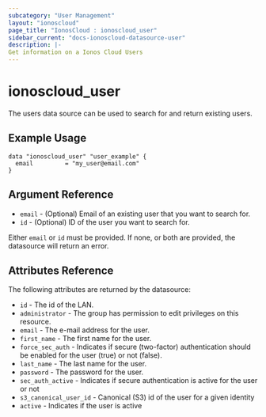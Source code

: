 ```yaml
---
subcategory: "User Management"
layout: "ionoscloud"
page_title: "IonosCloud : ionoscloud_user"
sidebar_current: "docs-ionoscloud-datasource-user"
description: |-
Get information on a Ionos Cloud Users
---
```


# ionoscloud\_user

The users data source can be used to search for and return existing users.

## Example Usage

```hcl
data "ionoscloud_user" "user_example" {
  email			= "my_user@email.com"
}
```

## Argument Reference

* `email` - (Optional) Email of an existing user that you want to search for.
* `id` - (Optional) ID of the user you want to search for.

Either `email` or `id` must be provided. If none, or both are provided, the datasource will return an error.

## Attributes Reference

The following attributes are returned by the datasource:

* `id` - The id of the LAN.
* `administrator` - The group has permission to edit privileges on this resource.
* `email` - The e-mail address for the user.
* `first_name` - The first name for the user.
* `force_sec_auth` - Indicates if secure (two-factor) authentication should be enabled for the user (true) or not (false).
* `last_name` - The last name for the user.
* `password` - The password for the user.
* `sec_auth_active` - Indicates if secure authentication is active for the user or not
* `s3_canonical_user_id` - Canonical (S3) id of the user for a given identity
* `active` - Indicates if the user is active